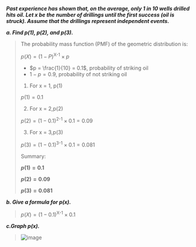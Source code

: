 ***Past experience has shown that, on the average, only 1 in 10 wells drilled hits oil. Let x be the number of drillings until the first success (oil is struck). Assume that the drillings represent independent events.***

***a. Find p(1), p(2), and p(3).***
>
>The probability mass function (PMF) of the geometric distribution is:
>
>$p(X) = (1-P)^\text{X-1} \times p$
>
>- $p = \frac{1}{10} = 0.1$, probability of striking oil
>- $1-p = 0.9$, probability of not striking oil
>
>1. For x = 1, p(1)
>
>$p(1) = 0.1$
>
>2. For x = 2,p(2)
>
>$p(2) = (1-0.1)^\text{2-1} \times 0.1 = 0.09$
>
>3. For x = 3,p(3)
>
>$p(3) = (1-0.1)^\text{3-1} \times 0.1 = 0.081$
>
>Summary:
>
>__$p(1) = 0.1$__
>
>__$p(2) = 0.09$__
>
>__$p(3) = 0.081$__
>
***b. Give a formula for p(x).***
>
>$p(X) = (1-0.1)^\text{X-1} \times 0.1$
>
***c.Graph p(x).***
>
>![image](https://github.com/user-attachments/assets/0a7ec5bb-9a56-4c95-bd1e-985eb86c2384)


